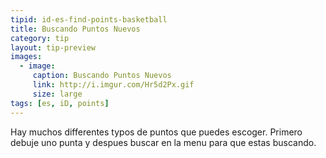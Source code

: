 ```yaml
---
tipid: id-es-find-points-basketball
title: Buscando Puntos Nuevos
category: tip
layout: tip-preview
images:
  - image:
     caption: Buscando Puntos Nuevos
     link: http://i.imgur.com/Hr5d2Px.gif
     size: large
tags: [es, iD, points]
---
```


Hay muchos differentes typos de puntos que puedes escoger. Primero debuje uno punta y despues buscar en la menu para que estas buscando.


